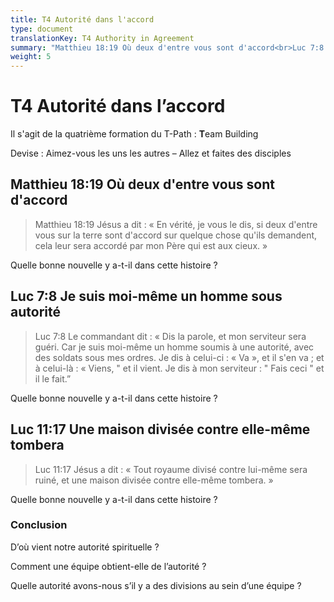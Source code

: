 ```yaml
---
title: T4 Autorité dans l'accord
type: document
translationKey: T4 Authority in Agreement
summary: "Matthieu 18:19 Où deux d'entre vous sont d'accord<br>Luc 7:8 Je suis moi-même un homme sous autorité<br>Luc 11:17 Une maison divisée contre elle-même tombera"
weight: 5
---
```

# T4 Autorité dans l’accord

Il s'agit de la quatrième formation du T-Path : **T**eam Building

Devise : Aimez-vous les uns les autres – Allez et faites des disciples

## Matthieu 18:19 Où deux d'entre vous sont d'accord

>   Matthieu 18:19 Jésus a dit : « En vérité, je vous le dis, si deux d'entre vous sur la terre sont d'accord sur quelque chose qu'ils demandent, cela leur sera accordé par mon Père qui est aux cieux. »

Quelle bonne nouvelle y a-t-il dans cette histoire ?

## Luc 7:8 Je suis moi-même un homme sous autorité

>   Luc 7:8 Le commandant dit : « Dis la parole, et mon serviteur sera guéri. Car je suis moi-même un homme soumis à une autorité, avec des soldats sous mes ordres. Je dis à celui-ci : « Va », et il s'en va ; et à celui-là : « Viens, " et il vient. Je dis à mon serviteur : " Fais ceci " et il le fait.”

Quelle bonne nouvelle y a-t-il dans cette histoire ?

## Luc 11:17 Une maison divisée contre elle-même tombera

>   Luc 11:17 Jésus a dit : « Tout royaume divisé contre lui-même sera ruiné, et une maison divisée contre elle-même tombera. »

Quelle bonne nouvelle y a-t-il dans cette histoire ?

### Conclusion

D’où vient notre autorité spirituelle ?

Comment une équipe obtient-elle de l’autorité ?

Quelle autorité avons-nous s’il y a des divisions au sein d’une équipe ?
